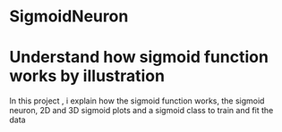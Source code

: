 # SigmoidNeuron
# Understand how sigmoid function works by illustration
In this project , i explain how the sigmoid function works, the sigmoid neuron, 2D and 3D sigmoid plots and a sigmoid class to train and fit the data
